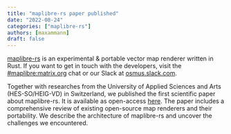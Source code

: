 ```yaml
---
title: "maplibre-rs paper published"
date: "2022-08-24"
categories: ["maplibre-rs"]
authors: [maxammann]
draft: false
---
```


[maplibre-rs](https://github.com/maplibre/maplibre-rs) is an experimental & portable vector map renderer written in Rust. If you want to get in touch with the developers, visit the [#maplibre:matrix.org](https://matrix.to/#/#mapr:matrix.org) chat or our Slack at [osmus.slack.com](https://osmus.slack.com/).

Together with researches from the University of Applied Sciences and Arts (HES-SO/HEIG-VD) in Switzerland, we published the first scientific paper about maplibre-rs. It is available as open-access [here](https://doi.org/10.5194/isprs-archives-XLVIII-4-W1-2022-35-2022).
The paper includes a comprehensive review of existing open-source map renderers and their portability. We describe the architecture of maplibre-rs and uncover the challenges we encountered.
